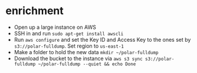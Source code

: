 # enrichment

- Open up a large instance on AWS
- SSH in and run `sudo apt-get install awscli`
- Run `aws configure` and set the Key ID and Access Key to the ones set by `s3://polar-fulldump`. Set region to `us-east-1`
- Make a folder to hold the new data `mkdir ~/polar-fulldump`
- Download the bucket to the instance via `aws s3 sync s3://polar-fulldump ~/polar-fulldump --quiet && echo Done`
